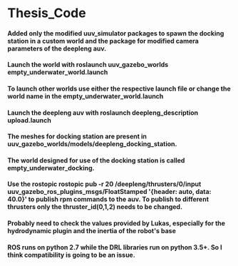 # Thesis_Code

#### Added only the modified uuv_simulator packages to spawn the docking station in a custom world and the package for modified camera parameters of the deepleng auv.


#### Launch the world with roslaunch uuv_gazebo_worlds empty_underwater_world.launch


#### To launch other worlds use either the respective launch file or change the world name in the empty_underwater_world.launch


#### Launch the deepleng auv with roslaunch deepleng_description upload.launch


#### The meshes for docking station are present in uuv_gazebo_worlds/models/deepleng_docking_station.


#### The world designed for use of the docking station is called empty_underwater_docking.


#### Use the rostopic rostopic pub -r 20 /deepleng/thrusters/0/input uuv_gazebo_ros_plugins_msgs/FloatStamped '{header: auto, data: 40.0}' to publish rpm commands to the auv. To publish to different thrusters only the thruster_id(0,1,2) needs to be changed.


#### Probably need to check the values provided by Lukas, especially for the hydrodynamic plugin and the inertia of the robot's base


#### ROS runs on python 2.7 while the DRL libraries run on python 3.5+. So I think compatibility is going to be an issue.
